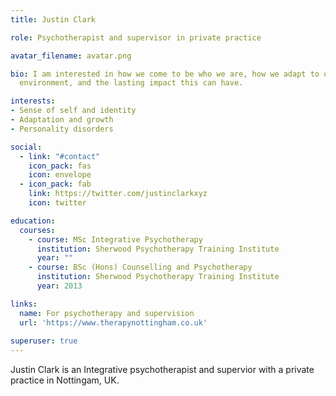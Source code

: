 ```yaml
---
title: Justin Clark

role: Psychotherapist and supervisor in private practice

avatar_filename: avatar.png

bio: I am interested in how we come to be who we are, how we adapt to our early
  environment, and the lasting impact this can have.

interests:
- Sense of self and identity
- Adaptation and growth
- Personality disorders

social:
  - link: "#contact"
    icon_pack: fas
    icon: envelope
  - icon_pack: fab
    link: https://twitter.com/justinclarkxyz
    icon: twitter

education:
  courses:
    - course: MSc Integrative Psychotherapy
      institution: Sherwood Psychotherapy Training Institute
      year: ""
    - course: BSc (Hons) Counselling and Psychotherapy
      institution: Sherwood Psychotherapy Training Institute
      year: 2013

links:
  name: For psychotherapy and supervision
  url: 'https://www.therapynottingham.co.uk'
  
superuser: true
---
```

Justin Clark is an Integrative psychotherapist and supervior with a private practice in Nottingam, UK.
